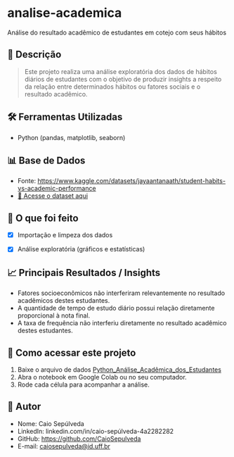# analise-academica
Análise do resultado acadêmico de estudantes em cotejo com seus hábitos 

## 📄 Descrição

> Este projeto realiza uma análise exploratória dos dados de hábitos diários de estudantes com o objetivo de produzir insights a respeito da relação entre determinados hábitos ou fatores sociais e o resultado acadêmico. 

## 🛠️ Ferramentas Utilizadas
- Python (pandas, matplotlib, seaborn)

## 📊 Base de Dados
- Fonte: https://www.kaggle.com/datasets/jayaantanaath/student-habits-vs-academic-performance
- [🔗 Acesse o dataset aqui](student_habits_performance.csv)


## 🚀 O que foi feito
- [x] Importação e limpeza dos dados
- [x] Análise exploratória (gráficos e estatísticas)


## 📈 Principais Resultados / Insights

- Fatores socioeconômicos não interferiram relevantemente no resultado acadêmicos destes estudantes.
- A quantidade de tempo de estudo diário possui relação diretamente proporcional à nota final.
- A taxa de frequência não interferiu diretamente no resultado acadêmico destes estudantes. 


## 📂 Como acessar este projeto

1. Baixe o arquivo de dados [Python_Análise_Acadêmica_dos_Estudantes]('Python_Análise_Acadêmica_dos_Estudantes.ipynb') 
2. Abra o notebook em Google Colab ou no seu computador.
3. Rode cada célula para acompanhar a análise.

## 👤 Autor
- Nome: Caio Sepúlveda
- LinkedIn: linkedin.com/in/caio-sepúlveda-4a2282282
- GitHub: https://github.com/CaioSepulveda
- E-mail: caiosepulveda@id.uff.br
